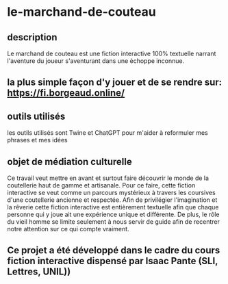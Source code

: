 # le-marchand-de-couteau
## description
Le marchand de couteau est une fiction interactive 100% textuelle narrant l'aventure du joueur s'aventurant dans une échoppe inconnue.
## la plus simple façon d'y jouer et de se rendre sur: https://fi.borgeaud.online/
## outils utilisés
les outils utilisés sont Twine et ChatGPT pour m'aider à reformuler mes phrases et mes idées
## objet de médiation culturelle
Ce travail veut mettre en avant et surtout faire découvrir le monde de la coutellerie haut de gamme et artisanale. Pour ce faire, cette fiction interactive se veut comme un parcours mystérieux à travers les coursives d'une coutellerie ancienne et respectée. Afin de privilégier l'imagination et la rêverie cette fiction interactive est entièrement textuelle afin que chaque personne qui y joue ait une expérience unique et différente. De plus, le rôle du vieil homme se limite seulement à nous servir de guide afin de recentrer notre attention sur ce qui compte vraiment.
## Ce projet a été développé dans le cadre du cours fiction interactive dispensé par Isaac Pante (SLI, Lettres, UNIL))
